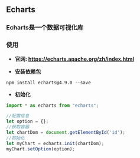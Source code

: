 ## Echarts

### Echarts是一个数据可视化库

### 使用

- **官网: <https://echarts.apache.org/zh/index.html>**

- **安装依赖包**

```shell
npm install echarts@4.9.0 --save
```

- **初始化**

```js
import * as echarts from "echarts";

//配置信息
let option = {};
//获取容器
let chartDom = document.getElementById('id');
//初始化
let myChart = echarts.init(chartDom);
myChart.setOption(option);
```
